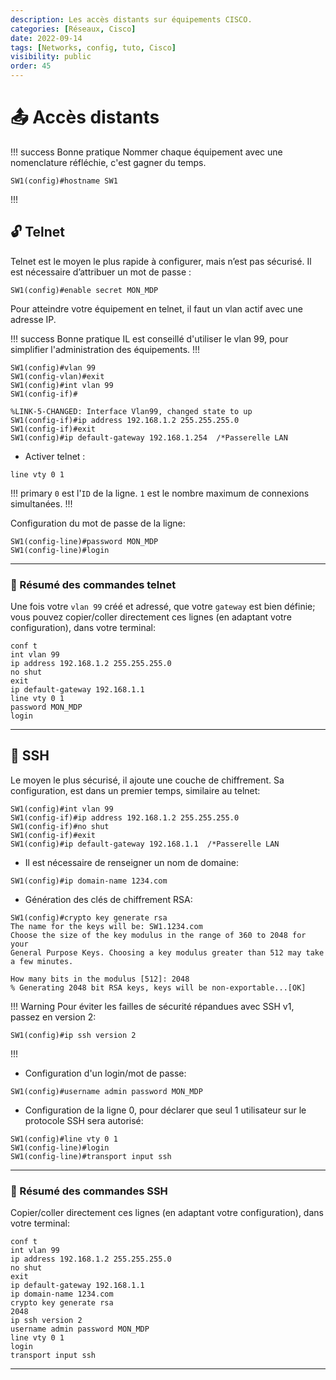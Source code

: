```yaml
---
description: Les accès distants sur équipements CISCO.
categories: [Réseaux, Cisco]
date: 2022-09-14
tags: [Networks, config, tuto, Cisco]
visibility: public
order: 45
---
```


# :outbox_tray: Accès distants

!!! success Bonne pratique
Nommer chaque équipement avec une nomenclature réfléchie, c'est gagner du temps.
```
SW1(config)#hostname SW1
```
!!!

## :unlock: Telnet

Telnet est le moyen le plus rapide à configurer, mais n’est pas sécurisé.
Il est nécessaire d’attribuer un mot de passe :

```
SW1(config)#enable secret MON_MDP
```

Pour atteindre votre équipement en telnet, il faut un vlan actif avec une adresse IP.

!!! success Bonne pratique
IL est conseillé d'utiliser le vlan 99, pour simplifier l'administration des équipements.
!!!

```
SW1(config)#vlan 99
SW1(config-vlan)#exit
SW1(config)#int vlan 99
SW1(config-if)#

%LINK-5-CHANGED: Interface Vlan99, changed state to up
SW1(config-if)#ip address 192.168.1.2 255.255.255.0
SW1(config-if)#exit
SW1(config)#ip default-gateway 192.168.1.254  /*Passerelle LAN
```

- Activer telnet :

``` SW1(config)# 
line vty 0 1
```

!!! primary
`0` est l'`ID` de la ligne.
`1` est le nombre maximum de connexions simultanées.
!!!

Configuration du mot de passe de la ligne:

```
SW1(config-line)#password MON_MDP
SW1(config-line)#login
```

----

### :bookmark_tabs: Résumé des commandes telnet

Une fois votre `vlan 99` créé et adressé, que votre `gateway` est bien définie;  
vous pouvez copier/coller directement ces lignes (en adaptant votre configuration), dans votre terminal:

```
conf t
int vlan 99
ip address 192.168.1.2 255.255.255.0
no shut
exit
ip default-gateway 192.168.1.1
line vty 0 1
password MON_MDP
login
```

---

## :closed_lock_with_key: SSH

Le moyen le plus sécurisé, il ajoute une couche de chiffrement.
Sa configuration, est dans un premier temps, similaire au telnet:

```
SW1(config)#int vlan 99
SW1(config-if)#ip address 192.168.1.2 255.255.255.0
SW1(config-if)#no shut
SW1(config-if)#exit
SW1(config)#ip default-gateway 192.168.1.1  /*Passerelle LAN
```

- Il est nécessaire de renseigner un nom de domaine:

```
SW1(config)#ip domain-name 1234.com
```

- Génération des clés de chiffrement RSA:

```
SW1(config)#crypto key generate rsa
The name for the keys will be: SW1.1234.com
Choose the size of the key modulus in the range of 360 to 2048 for your
General Purpose Keys. Choosing a key modulus greater than 512 may take
a few minutes.

How many bits in the modulus [512]: 2048
% Generating 2048 bit RSA keys, keys will be non-exportable...[OK]
```

!!! Warning
Pour éviter les failles de sécurité répandues avec SSH v1, passez en version 2:
```
SW1(config)#ip ssh version 2
```
!!!

- Configuration d'un login/mot de passe:

```
SW1(config)#username admin password MON_MDP
```

- Configuration de la ligne 0, pour déclarer que seul 1 utilisateur sur le protocole SSH sera autorisé:

```
SW1(config)#line vty 0 1
SW1(config-line)#login
SW1(config-line)#transport input ssh
```

---

### :bookmark_tabs: Résumé des commandes SSH

Copier/coller directement ces lignes (en adaptant votre configuration), dans votre terminal:

```
conf t
int vlan 99
ip address 192.168.1.2 255.255.255.0
no shut
exit
ip default-gateway 192.168.1.1
ip domain-name 1234.com
crypto key generate rsa
2048
ip ssh version 2
username admin password MON_MDP
line vty 0 1
login
transport input ssh
```

----




























